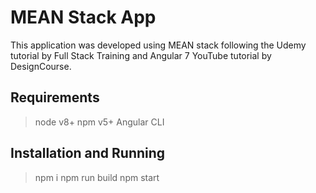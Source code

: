 # MEAN Stack App

This application was developed using MEAN stack following the Udemy tutorial by Full Stack Training and Angular 7 YouTube tutorial by DesignCourse.

## Requirements

> node v8+
> npm v5+
> Angular CLI

## Installation and Running

> npm i
> npm run build
> npm start
